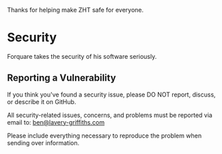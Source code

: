 Thanks for helping make ZHT safe for everyone.

# Security

Forquare takes the security of his software seriously.

## Reporting a Vulnerability

If you think you've found a security issue, please DO NOT report, discuss, or describe it on GitHub.

All security-related issues, concerns, and problems must be reported via email to: ben@lavery-griffiths.com

Please include everything necessary to reproduce the problem when sending over information.